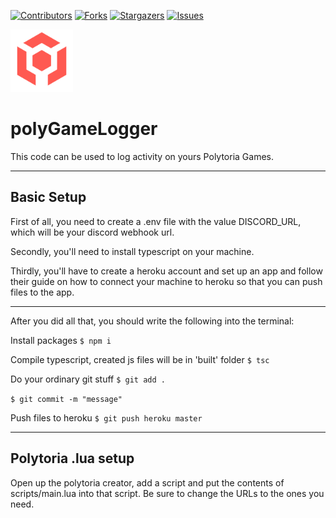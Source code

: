 [![Contributors][contributors-shield]](contributors-url)
[![Forks][forks-shield]][forks-url]
[![Stargazers][stars-shield]][stars-url]
[![Issues][issues-shield]][issues-url]


<img src="images/polytoria.png" width="100">
<h1>polyGameLogger</h1>
This code can be used to log activity on yours Polytoria Games.

---

## Basic Setup

First of all, you need to create a .env file with the value DISCORD_URL, which will be your discord webhook url.

Secondly, you'll need to install typescript on your machine.

Thirdly, you'll have to create a heroku account and set up an app and follow their guide on how to connect your machine to heroku so that you can push files to the app.

---

After you did all that, you should write the following into the terminal:

Install packages
`$ npm i`

Compile typescript, created js files will be in 'built' folder
`$ tsc`

Do your ordinary git stuff
`$ git add .`

`$ git commit -m "message"`

Push files to heroku
`$ git push heroku master`

---

## Polytoria .lua setup
Open up the polytoria creator, add a script and put the contents of scripts/main.lua into that script.
Be sure to change the URLs to the ones you need.













[contributors-shield]: https://img.shields.io/github/contributors/DamirAlkhaov/polyGameLogger.svg?style=for-the-badge
[contributors-url]: https://github.com/DamirAlkhaov/polyGameLogger/graphs/contributors
[forks-shield]: https://img.shields.io/github/forks/DamirAlkhaov/polyGameLogger.svg?style=for-the-badge
[forks-url]: https://github.com/DamirAlkhaov/polyGameLogger/network/members
[stars-shield]: https://img.shields.io/github/stars/DamirAlkhaov/polyGameLogger.svg?style=for-the-badge
[stars-url]: https://github.com/DamirAlkhaov/polyGameLogger/stargazers
[issues-shield]: https://img.shields.io/github/issues/DamirAlkhaov/polyGameLogger.svg?style=for-the-badge
[issues-url]: https://github.com/DamirAlkhaov/polyGameLogger/issues 
